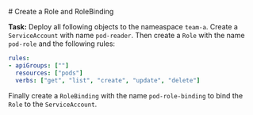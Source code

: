 # Create a Role and RoleBinding

**Task:** Deploy all following objects to the nameaspace `team-a`. Create a `ServiceAccount` with name `pod-reader`. Then create a `Role` with the name `pod-role` and the following rules:

```yaml
rules:
- apiGroups: [""]
  resources: ["pods"]
  verbs: ["get", "list", "create", "update", "delete"]
```

Finally create a `RoleBinding` with the name `pod-role-binding` to bind the `Role` to the `ServiceAccount`.
